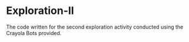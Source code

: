 # Exploration-II
The code written for the second exploration activity conducted using the Crayola Bots provided.

